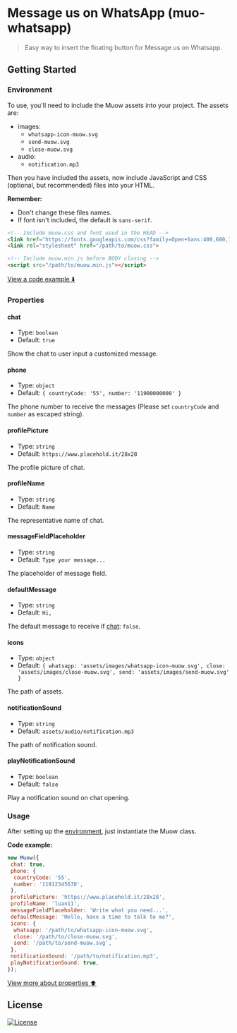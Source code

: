 # Message us on WhatsApp (muo-whatsapp)

> Easy way to insert the floating button for Message us on Whatsapp.

## Getting Started

### Environment

To use, you'll need to include the Muow assets into your project. The assets are:

- images:
  - `whatsapp-icon-muow.svg`
  - `send-muow.svg`
  - `close-muow.svg`
- audio:
  - `notification.mp3`

Then you have included the assets, now include JavaScript and CSS (optional, but recommended) files into your HTML.

**Remember:**

- Don't change these files names.
- If font isn't included, the default is `sans-serif`.

```html
<!-- Include muow.css and font used in the HEAD -->
<link href="https://fonts.googleapis.com/css?family=Open+Sans:400,600,700&display=swap" rel="stylesheet">
<link rel="stylesheet" href="/path/to/muow.css">

<!-- Include muow.min.js before BODY closing -->
<script src="/path/to/muow.min.js"></script>
```

[View a code example :arrow_down:](#Usage)

### Properties

#### chat

- Type: `boolean`
- Default: `true`

Show the chat to user input a customized message.

#### phone

- Type: `object`
- Default: `{ countryCode: '55', number: '11900000000' }`

The phone number to receive the messages (Please set `countryCode` and `number` as escaped string).

#### profilePicture

- Type: `string`
- Default: `https://www.placehold.it/28x28`

The profile picture of chat.

#### profileName

- Type: `string`
- Default: `Name`

The representative name of chat.

#### messageFieldPlaceholder

- Type: `string`
- Default: `Type your message...`

The placeholder of message field.

#### defaultMessage

- Type: `string`
- Default: `Hi, `

The default message to receive if [chat](#chat): `false`.

#### icons

- Type: `object`
- Default: `{ whatsapp: 'assets/images/whatsapp-icon-muow.svg', close: 'assets/images/close-muow.svg', send: 'assets/images/send-muow.svg' }`

The path of assets.

#### notificationSound

- Type: `string`
- Default: `assets/audio/notification.mp3`

The path of notification sound.

#### playNotificationSound

- Type: `boolean`
- Default: `false`

Play a notification sound on chat opening.

### Usage

After setting up the [environment](#Environment), just instantiate the Muow class.

**Code example:**

```js
new Muow({
 chat: true,
 phone: {
  countryCode: '55',
  number: '11912345678',
 },
 profilePicture: 'https://www.placehold.it/28x28',
 profileName: 'luan11',
 messageFieldPlaceholder: 'Write what you need...',
 defaultMessage: 'Hello, have a time to talk to me?',
 icons: {
  whatsapp: '/path/to/whatsapp-icon-muow.svg',
  close: '/path/to/close-muow.svg',
  send: '/path/to/send-muow.svg',
 },
 notificationSound: '/path/to/notification.mp3',
 playNotificationSound: true,
});
```

[View more about properties :arrow_up:](#Properties)

## License

[![License](https://img.shields.io/badge/License-Apache%202.0-blue.svg)](https://opensource.org/licenses/Apache-2.0)
